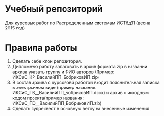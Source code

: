# Учебный репозиторий
Для курсовых работ по Распределенным системам ИСТбд31 (весна 2015 год)
# Правила работы
1. Сделать себе клон репозитория. 
2. Дипломную работу запаковать в архив формата zip в названии архива указать группу и ФИО авторов (Пример: ИКСиС_КР_ВасилийПП_БобриковИП.zip)
3. В состав архива с курсововй работой входит пояснительная записка в электронном виде (пример названия: ИКСиС_ПЗ__ВасилийПП_БобриковИП.docx) и архив с исходным кодом проекта(пример названия: ИКСиС_ПО__ВасилийПП_БобриковИП.zip)
4. Сделать пулреквест в основную ветку на внесенные изменения

